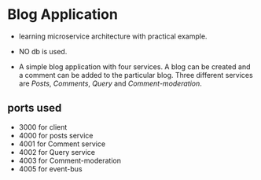 # Blog Application
* learning microservice architecture with practical example.
* NO db is used.

* A simple blog application with four services. A blog can be created and a comment can be added to the particular blog. Three different services are *Posts*, *Comments*, *Query* and *Comment-moderation*.


## ports used
* 3000 for client
* 4000 for posts service
* 4001 for Comment service
* 4002 for Query service
* 4003 for Comment-moderation
* 4005 for event-bus

